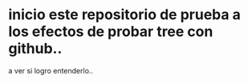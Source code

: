 # inicio este repositorio de prueba a los efectos de probar tree con github..
a ver si logro entenderlo..

